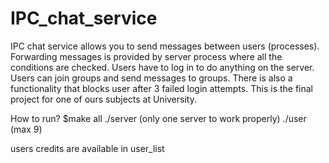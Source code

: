 # IPC_chat_service
IPC chat service allows you to send messages between users (processes). Forwarding messages is provided by server process where all the conditions are checked. Users have to log in to do anything on the server. Users can join groups and send messages to groups. There is also a functionality that blocks user after 3 failed login attempts. This is the final project for one of ours subjects at University.

How to run?
$make all
./server (only one server to work properly)
./user (max 9)

users credits are available in user_list 
